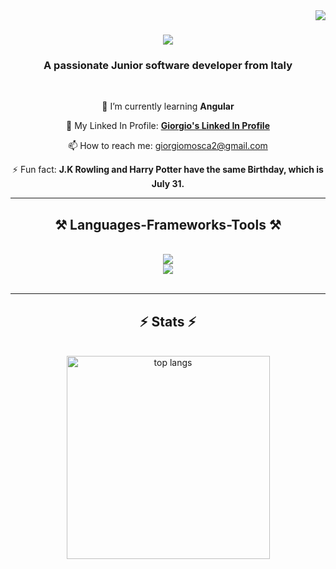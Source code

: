 <img align="right" src="https://visitor-badge.laobi.icu/badge?page_id=GiorgioMos.GiorgioMos" />

<h1 align="center">
    <img src="https://readme-typing-svg.herokuapp.com/?font=Righteous&size=35&center=true&vCenter=true&width=500&height=70&duration=4000&lines=Hi+There!+👋;+I'm+Giorgio+Mosca!;" />
</h1>

<h3 align="center">A passionate Junior software developer from Italy</h3>

<br/>

<div align="center">

 🌱 I’m currently learning **Angular**

  📄 My Linked In Profile: **[Giorgio's Linked In Profile](https://www.linkedin.com/in/giorgio-mosca/)**

  📫 How to reach me: giorgiomosca2@gmail.com

 ⚡ Fun fact: **J.K Rowling and Harry Potter have the same Birthday, which is July 31.**

  </div>

 <hr/>

 <h2 align="center">⚒️ Languages-Frameworks-Tools ⚒️</h2>
<br/>
<div align="center">
    <img src="https://skillicons.dev/icons?i=vscode,github,git,mysql,npm,nodejs,vite" /><br>
    <img src="https://skillicons.dev/icons?i=html,css,bootstrap,sass,vue,javascript,laravel,php" /><br>
</div>

<br/>

<hr/>

<h2 align="center">⚡ Stats ⚡</h2>
<br>
<div align=center>
  <img width=325 align="center" src="https://github-readme-stats.vercel.app/api/top-langs/?username=GiorgioMos&hide=HTML&langs_count=8&layout=compact&theme=react&border_radius=10&size_weight=0.5&count_weight=0.5&exclude_repo=github-readme-stats" alt="top langs" />
</div>
